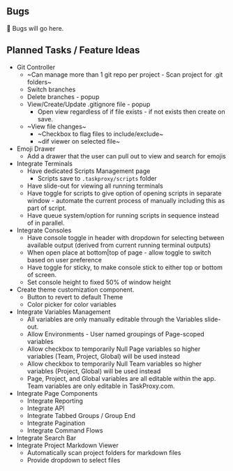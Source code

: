 ## Bugs

<webui-page-segment>

:zombie: Bugs will go here.

</webui-page-segment>

<webui-line></webui-line>

## Planned Tasks / Feature Ideas

<webui-page-segment>

- Git Controller
  - ~Can manage more than 1 git repo per project - Scan project for .git folders~
  - Switch branches
  - Delete branches - popup
  - View/Create/Update .gitignore file - popup
    - Open view regardless of if file exists - if not exists then create on save.
  - ~View file changes~
    - ~Checkbox to flag files to include/exclude~
    - ~dif viewer on selected file~
- Emoji Drawer
  - Add a drawer that the user can pull out to view and search for emojis
- Integrate Terminals
  - Have dedicated Scripts Management page
    - Scripts save to `.taskproxy/scripts` folder
  - Have slide-out for viewing all running terminals
  - Have toggle for scripts to give option of opening scripts in separate window - automate the current process of manually including this as part of script.
  - Have queue system/option for running scripts in sequence instead of in parallel.
- Integrate Consoles
  - Have console toggle in header with dropdown for selecting between available output (derived from current running terminal outputs)
  - When open place at bottom|top of page - allow toggle to switch based on user preference
  - Have toggle for sticky, to make console stick to either top or bottom of screen.
  - Set console height to fixed 50% of window height
- Create theme customization component.
  - Button to revert to default Theme
  - Color picker for color variables
- Integrate Variables Management
  - All variables are only manually editable through the Variables slide-out.
  - Allow Environments - User named groupings of Page-scoped variables
  - Allow checkbox to temporarily Null Page variables so higher variables (Team, Project, Global) will be used instead
  - Allow checkbox to temporarily Null Team variables so higher variables (Project, Global) will be used instead
  - Page, Project, and Global variables are all editable within the app. Team variables are only editable in TaskProxy.com.
- Integrate Page Components
  - Integrate Reporting
  - Integrate API
  - Integrate Tabbed Groups / Group End
  - Integrate Pagination
  - Integrate Command Flows
- Integrate Search Bar
- Integrate Project Markdown Viewer
  - Automatically scan project folders for markdown files
  - Provide dropdown to select files

</webui-page-segment>
